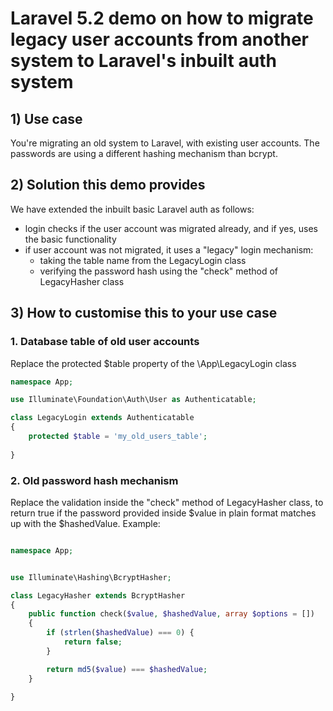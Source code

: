 # Laravel 5.2 demo on how to migrate legacy user accounts from another system to Laravel's inbuilt auth system

## 1) Use case

You're migrating an old system to Laravel, with existing user accounts. The passwords are using a different hashing mechanism than bcrypt.

## 2) Solution this demo provides

We have extended the inbuilt basic Laravel auth as follows:
- login checks if the user account was migrated already, and if yes, uses the basic functionality
- if user account was not migrated, it uses a "legacy" login mechanism:
    - taking the table name from the LegacyLogin class
    - verifying the password hash using the "check" method of LegacyHasher class
    
## 3) How to customise this to your use case

### 1. Database table of old user accounts

Replace the protected $table property of the \App\LegacyLogin class

```php
namespace App;

use Illuminate\Foundation\Auth\User as Authenticatable;

class LegacyLogin extends Authenticatable
{
    protected $table = 'my_old_users_table';
    
}
```

### 2. Old password hash mechanism

Replace the validation inside the "check" method of LegacyHasher class, to return true if the password provided inside $value in plain format matches up with the $hashedValue. Example:

```php

namespace App;


use Illuminate\Hashing\BcryptHasher;

class LegacyHasher extends BcryptHasher
{
    public function check($value, $hashedValue, array $options = [])
    {
        if (strlen($hashedValue) === 0) {
            return false;
        }

        return md5($value) === $hashedValue;
    }
    
}
```